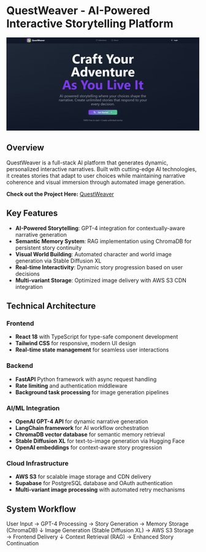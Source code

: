 # QuestWeaver - AI-Powered Interactive Storytelling Platform

![QuestWeaver Hero](Frontend/1755456882573.jpeg)

## Overview

QuestWeaver is a full-stack AI platform that generates dynamic, personalized interactive narratives. Built with cutting-edge AI technologies, it creates stories that adapt to user choices while maintaining narrative coherence and visual immersion through automated image generation.

**Check out the Project Here:** [QuestWeaver](https://quest-weaver.vercel.app/)

## Key Features

- **AI-Powered Storytelling**: GPT-4 integration for contextually-aware narrative generation
- **Semantic Memory System**: RAG implementation using ChromaDB for persistent story continuity
- **Visual World Building**: Automated character and world image generation via Stable Diffusion XL
- **Real-time Interactivity**: Dynamic story progression based on user decisions
- **Multi-variant Storage**: Optimized image delivery with AWS S3 CDN integration

## Technical Architecture

### Frontend
- **React 18** with TypeScript for type-safe component development
- **Tailwind CSS** for responsive, modern UI design
- **Real-time state management** for seamless user interactions

### Backend
- **FastAPI** Python framework with async request handling
- **Rate limiting** and authentication middleware
- **Background task processing** for image generation pipelines

### AI/ML Integration
- **OpenAI GPT-4 API** for dynamic narrative generation
- **LangChain framework** for AI workflow orchestration
- **ChromaDB vector database** for semantic memory retrieval
- **Stable Diffusion XL** for text-to-image generation via Hugging Face
- **OpenAI embeddings** for context-aware story progression

### Cloud Infrastructure
- **AWS S3** for scalable image storage and CDN delivery
- **Supabase** for PostgreSQL database and OAuth authentication
- **Multi-variant image processing** with automated retry mechanisms

## System Workflow
User Input → GPT-4 Processing → Story Generation → Memory Storage (ChromaDB)
↓
Image Generation (Stable Diffusion XL) → AWS S3 Storage → Frontend Delivery
↓
Context Retrieval (RAG) → Enhanced Story Continuation

